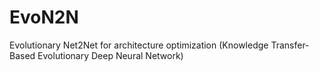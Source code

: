 # EvoN2N
Evolutionary Net2Net for architecture optimization (Knowledge Transfer-Based Evolutionary Deep Neural Network)

